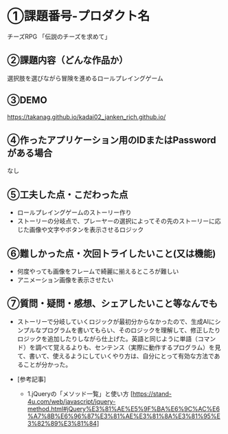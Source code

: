 # ①課題番号-プロダクト名
チーズRPG 「伝説のチーズを求めて」

## ②課題内容（どんな作品か）
選択肢を選びながら冒険を進めるロールプレイングゲーム

## ③DEMO
https://takanag.github.io/kadai02_janken_rich.github.io/

## ④作ったアプリケーション用のIDまたはPasswordがある場合
なし

## ⑤工夫した点・こだわった点
- ロールプレイングゲームのストーリー作り
- ストーリーの分岐点で、プレーヤーの選択によってその先のストーリーに応じた画像や文字やボタンを表示させるロジック

## ⑥難しかった点・次回トライしたいこと(又は機能)
- 何度やっても画像をフレームで綺麗に揃えるところが難しい
- アニメーション画像を表示させたい

## ⑦質問・疑問・感想、シェアしたいこと等なんでも
- ストーリーで分岐していくロジックが最初分からなかったので、生成AIにシンプルなプログラムを書いてもらい、そのロジックを理解して、修正したりロジックを追加したりしながら仕上げた。英語と同じように単語（コマンド）を調べて覚えるよりも、センテンス（実際に動作するプログラム）を見て、書いて、使えるようにしていくやり方は、自分にとって有効な方法であることが分かった。

- [参考記事]
  - 1.jQueryの「メソッド一覧」と使い方 [https://stand-4u.com/web/javascript/jquery-method.html#jQuery%E3%81%AE%E5%9F%BA%E6%9C%AC%E6%A7%8B%E6%96%87%E3%81%AE%E3%81%8A%E3%81%95%E3%82%89%E3%81%84]

